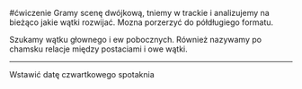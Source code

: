 #ćwiczenie 
Gramy scenę dwójkową, tniemy w trackie i analizujemy na bieżąco jakie wątki rozwijać. Mozna porzerzyć do półdługiego formatu.

Szukamy wątku głownego i ew pobocznych. 
Również nazywamy po chamsku relacje między postaciami i owe wątki.


---- 
Wstawić datę czwartkowego spotaknia